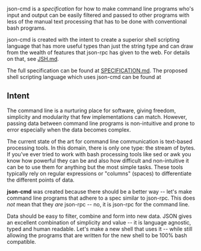 json-cmd is a *specification* for how to make command line programs who's input
and output can be easily filtered and passed to other programs with less
of the manual text processing that has to be done with conventional bash
programs.

json-cmd is created with the intent to create a superior shell scripting
language that has more useful types than just the string type and can draw from
the wealth of features that json-rpc has given to the web. For details on that,
see [JSH.md](JSH.md).

The full specification can be found at [SPECIFICATION.md](SPECIFICATION.md).
The proposed shell scripting language which uses json-cmd can be found at

## Intent
The command line is a nurturing place for software, giving freedom, simplicity
and modularity that few implementations can match. However, passing data between
command line programs is non-intuitive and prone to error especially when the
data becomes complex.

The current state of the art for command line communication is text-based
processing tools. In this domain, there is only one type: the stream of bytes.
If you've ever tried to work with bash processing tools like sed or awk you know
how powerful they can be and also how difficult and non-intuitive it can be to
use them for anything but the most simple tasks. These tools typically rely on
regular expressions or "columns" (spaces) to differentiate the different points
of data.

**json-cmd** was created because there should be a better way -- let's make
command line programs that adhere to a spec similar to json-rpc. This does *not*
mean that they *are* json-rpc -- no, it is json-rpc for the command line.

Data should be easy to filter, combine and form into new data. JSON gives an
excellent combination of simplicity and value -- it is language agnostic, typed
and human readable. Let's make a new shell that uses it -- while still allowing
the programs that are written for the new shell to be 100% bash compatible.
